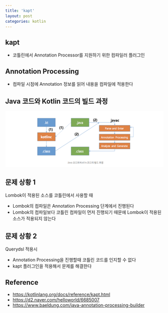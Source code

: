 ```yaml
---
title: 'kapt'
layout: post
categories: kotlin
---
```


## kapt
- 코틀린에서 Annotation Processor를 지원하기 위한 컴파일러 플러그인

## Annotation Processing
- 컴파일 시점에 Annotation 정보를 읽어 내용을 컴파일에 적용한다

## Java 코드와 Kotlin 코드의 빌드 과정
![](/asset/images/kotlin/kapt_01.png)

## 문제 상황 1
Lombok이 적용된 소스를 코틀린에서 사용할 때
- Lombok의 컴파일은 Annotation Processing 단계에서 진행된다
- Lombok의 컴파일보다 코틀린 컴파일이 먼저 진행되기 때문에 Lombok이 적용된 소스가 적용되지 않는다

## 문제 상황 2
Querydsl 적용시
- Annotation Processing을 진행할때 코틀린 코드를 인지할 수 없다
- kapt 플러그인을 적용해서 문제를 해결한다

## Reference
- <https://kotlinlang.org/docs/reference/kapt.html>
- <https://d2.naver.com/helloworld/6685007>
- <https://www.baeldung.com/java-annotation-processing-builder>
